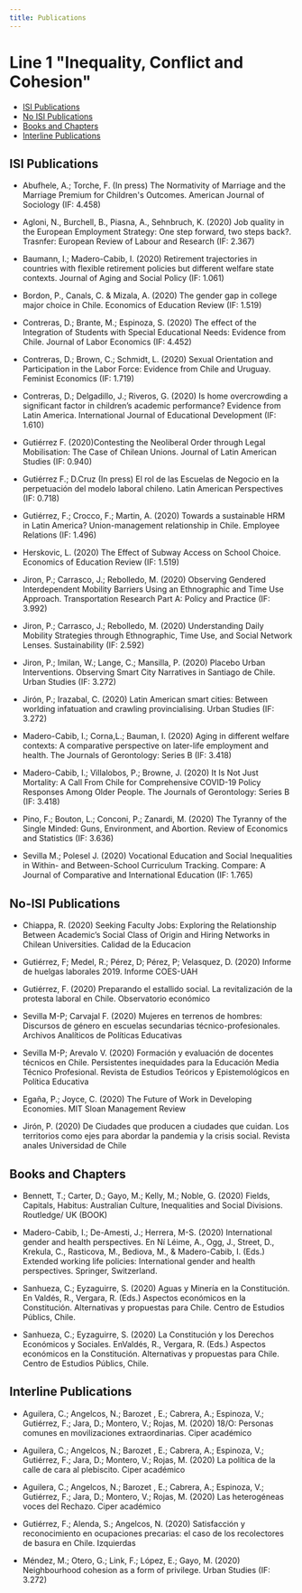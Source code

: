 ```yaml
---
title: Publications
---
```


# Line 1 "Inequality, Conflict and Cohesion"

- [ISI Publications](#isi-publications)
- [No ISI Publications](#no-isi-publucations)
- [Books and Chapters](#books-and-chapters)
- [Interline Publications](#interline-publications)

## ISI Publications 

- Abufhele, A.; Torche, F. (In press)	The Normativity of Marriage and the Marriage Premium for Children's Outcomes. American Journal of Sociology	(IF: 4.458)

- Agloni, N., Burchell, B., Piasna, A., Sehnbruch, K. (2020) Job quality in the European Employment Strategy: One step forward, two steps back?. Trasnfer: European Review of Labour and Research	(IF: 2.367)

- Baumann, I.; Madero-Cabib, I. (2020) Retirement trajectories in countries with flexible retirement policies but different welfare state contexts. Journal of Aging and Social Policy	(IF: 1.061)

- Bordon, P., Canals, C. & Mizala, A. (2020)	The gender gap in college major choice in Chile.	Economics of Education Review	(IF: 1.519)

- Contreras, D.; Brante, M.; Espinoza, S. (2020) The effect of the Integration of Students with Special Educational Needs: Evidence from Chile. Journal of Labor Economics (IF: 4.452)

- Contreras, D.; Brown, C.; Schmidt, L. (2020) Sexual Orientation and Participation in the Labor Force: Evidence from Chile and Uruguay. Feminist Economics (IF: 1.719)

- Contreras, D.; Delgadillo, J.; Riveros, G. (2020)	Is home overcrowding a significant factor in children’s academic performance? Evidence from Latin America. International Journal of Educational Development (IF: 1.610)

- Gutiérrez F. (2020)Contesting the Neoliberal Order through Legal Mobilisation: The Case of Chilean Unions. Journal of Latin American Studies (IF: 0.940)

- Gutiérrez F.; D.Cruz (In press)	El rol de las Escuelas de Negocio en la perpetuación del modelo laboral chileno. Latin American Perspectives (IF: 0.718)

- Gutiérrez, F.; Crocco, F.; Martin, A.	(2020) Towards a sustainable HRM in Latin America? Union-management relationship in Chile.  Employee Relations	(IF: 1.496)

- Herskovic, L. (2020) The Effect of Subway Access on School Choice. Economics of Education Review (IF: 1.519)

- Jiron, P.; Carrasco, J.; Rebolledo, M. (2020)	Observing Gendered Interdependent Mobility Barriers Using an Ethnographic and Time Use Approach. Transportation Research Part A: Policy and Practice	(IF: 3.992)

- Jiron, P.; Carrasco, J.; Rebolledo, M. (2020)	Understanding Daily Mobility Strategies through Ethnographic, Time Use, and Social Network Lenses. Sustainability	(IF: 2.592)

- Jiron, P.; Imilan, W.; Lange, C.; Mansilla, P. (2020)	Placebo Urban Interventions. Observing Smart City Narratives in Santiago de Chile. Urban Studies	(IF: 3.272)

- Jirón, P.; Irazabal, C. (2020)	Latin American smart cities: Between worlding infatuation and crawling provincialising. Urban Studies	(IF: 3.272)

- Madero-Cabib, I.;  Corna,L.;  Bauman, I. (2020)	Aging in different welfare contexts: A comparative perspective on later-life employment and health. The Journals of Gerontology: Series B	(IF: 3.418)

- Madero-Cabib, I.; Villalobos, P.; Browne, J. (2020)	It Is Not Just Mortality: A Call From Chile for Comprehensive COVID-19 Policy Responses Among Older People. The Journals of Gerontology: Series B	(IF: 3.418)

- Pino, F.; Bouton, L.; Conconi, P.; Zanardi, M. (2020)	The Tyranny of the Single Minded: Guns, Environment, and Abortion. Review of Economics and Statistics	(IF: 3.636)

- Sevilla M.; Polesel J. (2020)	Vocational Education and Social Inequalities in Within- and Between-School Curriculum Tracking. Compare: A Journal of Comparative and International Education	(IF: 1.765)

## No-ISI Publications

- Chiappa, R. (2020)	Seeking Faculty Jobs: Exploring the Relationship Between Academic’s Social Class of Origin and Hiring Networks in Chilean Universities.	Calidad de la Educacion

- Gutiérrez, F; Medel, R.; Pérez, D; Pérez, P; Velasquez, D. (2020)	Informe de huelgas laborales 2019.	Informe COES-UAH

- Gutiérrez, F.	(2020) Preparando el estallido social. La revitalización de la protesta laboral en Chile.	Observatorio económico

- Sevilla M-P; Carvajal F. (2020)	Mujeres en terrenos de hombres: Discursos de género en escuelas secundarias técnico-profesionales. Archivos Analíticos de Políticas Educativas

- Sevilla M-P; Arevalo V.	(2020) Formación y evaluación de docentes técnicos en Chile. Persistentes inequidades para la Educación Media Técnico Profesional. Revista de Estudios Teóricos y Epistemológicos en Política Educativa

- Egaña, P.; Joyce, C. (2020)	The Future of Work in Developing Economies.	MIT Sloan Management Review

- Jirón, P. (2020)	De Ciudades que producen a ciudades que cuidan. Los territorios como ejes para abordar la pandemia y la crisis social. 	Revista anales Universidad de Chile

## Books and Chapters

- Bennett, T.; Carter, D.; Gayo, M.; Kelly, M.; Noble, G. (2020)	Fields, Capitals, Habitus: Australian Culture, Inequalities and Social Divisions.	Routledge/ UK (BOOK)

- Madero-Cabib, I.; De-Amesti, J.; Herrera, M-S. (2020)	International gender and health perspectives. En	Ní Léime, A., Ogg, J., Street, D., Krekula, C., Rasticova, M., Bediova, M., & Madero-Cabib, I. (Eds.)	Extended working life policies: International gender and health perspectives.	Springer, Switzerland.

- Sanhueza, C.; Eyzaguirre, S.  (2020)	Aguas y Minería en la Constitución. En Valdés, R., Vergara, R. (Eds.) Aspectos económicos en la Constitución. Alternativas y propuestas para Chile.	Centro de Estudios Públics, Chile.

- Sanhueza, C.; Eyzaguirre, S.  (2020)	La Constitución y los Derechos Económicos y Sociales. EnValdés, R., Vergara, R. (Eds.) Aspectos económicos en la Constitución. Alternativas y propuestas para Chile.	Centro de Estudios Públics, Chile.

## Interline Publications

- Aguilera, C.; Angelcos, N.; Barozet , E.; Cabrera, A.; Espinoza, V.; Gutiérrez, F.; Jara, D.; Montero, V.; Rojas, M. (2020)	18/O: Personas comunes en movilizaciones extraordinarias.	Ciper académico

- Aguilera, C.; Angelcos, N.; Barozet , E.; Cabrera, A.; Espinoza, V.; Gutiérrez, F.; Jara, D.; Montero, V.; Rojas, M. (2020)	La política de la calle de cara al plebiscito.	Ciper académico

- Aguilera, C.; Angelcos, N.; Barozet , E.; Cabrera, A.; Espinoza, V.; Gutiérrez, F.; Jara, D.; Montero, V.; Rojas, M. (2020)	Las heterogéneas voces del Rechazo.	Ciper académico

- Gutiérrez, F.; Alenda, S.; Angelcos, N. (2020)	Satisfacción y reconocimiento en ocupaciones precarias: el caso de los recolectores de basura en Chile.	Izquierdas

- Méndez, M.; Otero, G.; Link, F.; López, E.; Gayo, M. (2020)	Neighbourhood cohesion as a form of privilege.	Urban Studies (IF: 3.272)